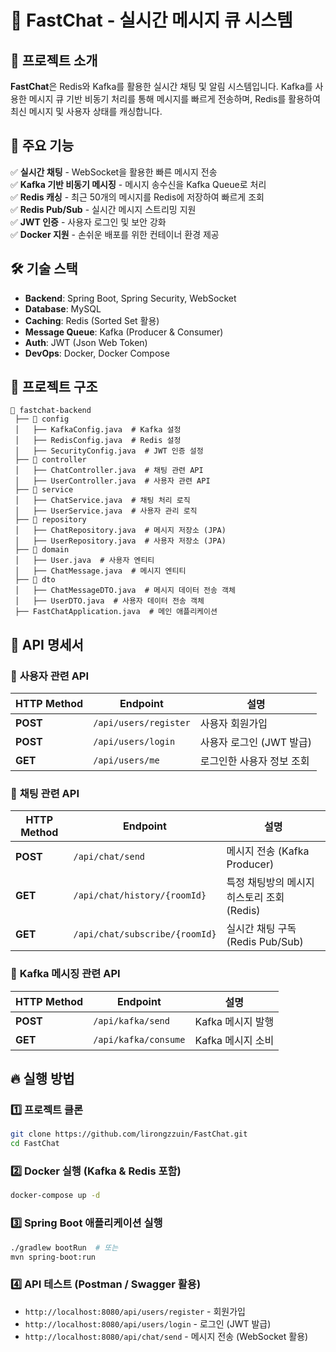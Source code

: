 # 🚀 FastChat - 실시간 메시지 큐 시스템

## 📌 프로젝트 소개
**FastChat**은 Redis와 Kafka를 활용한 실시간 채팅 및 알림 시스템입니다. 
Kafka를 사용한 메시지 큐 기반 비동기 처리를 통해 메시지를 빠르게 전송하며, Redis를 활용하여 최신 메시지 및 사용자 상태를 캐싱합니다. 

## 🎯 주요 기능
✅ **실시간 채팅** - WebSocket을 활용한 빠른 메시지 전송  
✅ **Kafka 기반 비동기 메시징** - 메시지 송수신을 Kafka Queue로 처리  
✅ **Redis 캐싱** - 최근 50개의 메시지를 Redis에 저장하여 빠르게 조회  
✅ **Redis Pub/Sub** - 실시간 메시지 스트리밍 지원  
✅ **JWT 인증** - 사용자 로그인 및 보안 강화  
✅ **Docker 지원** - 손쉬운 배포를 위한 컨테이너 환경 제공  

## 🛠️ 기술 스택
- **Backend**: Spring Boot, Spring Security, WebSocket
- **Database**: MySQL
- **Caching**: Redis (Sorted Set 활용)
- **Message Queue**: Kafka (Producer & Consumer)
- **Auth**: JWT (Json Web Token)
- **DevOps**: Docker, Docker Compose

## 📂 프로젝트 구조
```
📂 fastchat-backend
 ├── 📂 config
 │   ├── KafkaConfig.java  # Kafka 설정
 │   ├── RedisConfig.java  # Redis 설정
 │   ├── SecurityConfig.java  # JWT 인증 설정
 ├── 📂 controller
 │   ├── ChatController.java  # 채팅 관련 API
 │   ├── UserController.java  # 사용자 관련 API
 ├── 📂 service
 │   ├── ChatService.java  # 채팅 처리 로직
 │   ├── UserService.java  # 사용자 관리 로직
 ├── 📂 repository
 │   ├── ChatRepository.java  # 메시지 저장소 (JPA)
 │   ├── UserRepository.java  # 사용자 저장소 (JPA)
 ├── 📂 domain
 │   ├── User.java  # 사용자 엔티티
 │   ├── ChatMessage.java  # 메시지 엔티티
 ├── 📂 dto
 │   ├── ChatMessageDTO.java  # 메시지 데이터 전송 객체
 │   ├── UserDTO.java  # 사용자 데이터 전송 객체
 ├── FastChatApplication.java  # 메인 애플리케이션
```

## 📌 API 명세서
### 🔹 **사용자 관련 API**
| HTTP Method | Endpoint | 설명 |
|------------|---------|------|
| **POST** | `/api/users/register` | 사용자 회원가입 |
| **POST** | `/api/users/login` | 사용자 로그인 (JWT 발급) |
| **GET** | `/api/users/me` | 로그인한 사용자 정보 조회 |

### 🔹 **채팅 관련 API**
| HTTP Method | Endpoint | 설명 |
|------------|---------|------|
| **POST** | `/api/chat/send` | 메시지 전송 (Kafka Producer) |
| **GET** | `/api/chat/history/{roomId}` | 특정 채팅방의 메시지 히스토리 조회 (Redis) |
| **GET** | `/api/chat/subscribe/{roomId}` | 실시간 채팅 구독 (Redis Pub/Sub) |

### 🔹 **Kafka 메시징 관련 API**
| HTTP Method | Endpoint | 설명 |
|------------|---------|------|
| **POST** | `/api/kafka/send` | Kafka 메시지 발행 |
| **GET** | `/api/kafka/consume` | Kafka 메시지 소비 |

## 🔥 실행 방법
### 1️⃣ **프로젝트 클론**
```sh
git clone https://github.com/lirongzzuin/FastChat.git
cd FastChat
```

### 2️⃣ **Docker 실행 (Kafka & Redis 포함)**
```sh
docker-compose up -d
```

### 3️⃣ **Spring Boot 애플리케이션 실행**
```sh
./gradlew bootRun  # 또는
mvn spring-boot:run
```

### 4️⃣ **API 테스트** (Postman / Swagger 활용)
- `http://localhost:8080/api/users/register` - 회원가입
- `http://localhost:8080/api/users/login` - 로그인 (JWT 발급)
- `http://localhost:8080/api/chat/send` - 메시지 전송 (WebSocket 활용)


